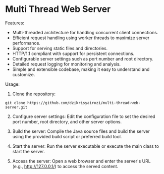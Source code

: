 # Multi Thread Web Server

Features:

- Multi-threaded architecture for handling concurrent client connections.
- Efficient request handling using worker threads to maximize server performance.
- Support for serving static files and directories.
- HTTP/1.1 compliant with support for persistent connections.
- Configurable server settings such as port number and root directory.
- Detailed request logging for monitoring and analysis.
- Simple and extensible codebase, making it easy to understand and customize.

Usage:

1. Clone the repository:
```
git clone https://github.com/dzikrisyairozi/multi-thread-web-server.git
```

2. Configure server settings:
Edit the configuration file to set the desired port number, root directory, and other server options.

3. Build the server:
Compile the Java source files and build the server using the provided build script or preferred build tool.

4. Start the server:
Run the server executable or execute the main class to start the server.

5. Access the server:
Open a web browser and enter the server's URL (e.g., http://127.0.0.1/) to access the served content.
